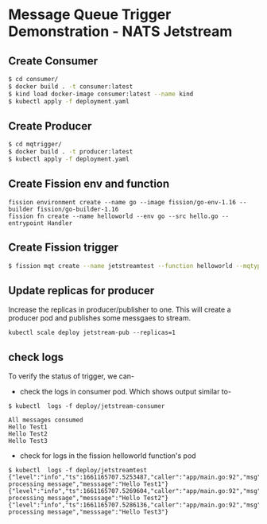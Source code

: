 # Message Queue Trigger Demonstration - NATS Jetstream

## Create Consumer

```bash
$ cd consumer/
$ docker build . -t consumer:latest
$ kind load docker-image consumer:latest --name kind
$ kubectl apply -f deployment.yaml

```
## Create Producer

```bash
$ cd mqtrigger/
$ docker build . -t producer:latest
$ kubectl apply -f deployment.yaml

```
## Create Fission env and function
```
fission environment create --name go --image fission/go-env-1.16 --builder fission/go-builder-1.16
fission fn create --name helloworld --env go --src hello.go --entrypoint Handler
```

## Create Fission trigger

```bash
$ fission mqt create --name jetstreamtest --function helloworld --mqtype nats-jetstream --mqtkind keda --topic input.created --resptopic output.response-topic --errortopic output.error-topic --maxretries 3 --metadata stream=input --metadata fissionConsumer= fission_consumer --metadata natsServerMonitoringEndpoint=nats-jetstream.default.svc.cluster.local:8222  --metadata natsServer=nats://nats-jetstream.default.svc.cluster.local:4222

```
## Update replicas for producer
Increase the replicas in producer/publisher to one. This will create a producer pod and publishes some messgaes to stream. 

``` kubectl scale deploy jetstream-pub --replicas=1 ```

## check logs
To verify the status of trigger, we can- 
- check the logs in consumer pod. Which shows output similar to- 
```
$ kubectl  logs -f deploy/jetstream-consumer

All messages consumed
Hello Test1
Hello Test2
Hello Test3
```

- check for logs in the fission helloworld function's pod

```
$ kubectl  logs -f deploy/jetstreamtest
{"level":"info","ts":1661165707.5253487,"caller":"app/main.go:92","msg":"Done processing message","messsage":"Hello Test1"}
{"level":"info","ts":1661165707.5269604,"caller":"app/main.go:92","msg":"Done processing message","messsage":"Hello Test2"}
{"level":"info","ts":1661165707.5286136,"caller":"app/main.go:92","msg":"Done processing message","messsage":"Hello Test3"}
```


